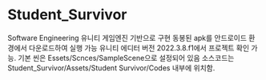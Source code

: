 # Student_Survivor
Software Engineering
유니티 게임엔진 기반으로 구현
동봉된 apk를 안드로이드 환경에서 다운로드하여 실행 가능
유니티 에디터 버전 2022.3.8.f1에서 프로젝트 확인 가능. 기본 씬은 Essets/Scnces/SampleScene으로 설정되어 있음
소스코드는 Student_Survivor/Assets/Student Survivor/Codes 내부에 위치함.
